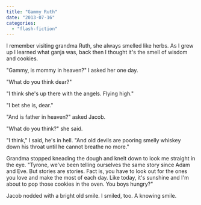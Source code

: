 ```yaml
---
title: "Gammy Ruth"
date: "2013-07-16"
categories: 
  - "flash-fiction"
---
```


I remember visiting grandma Ruth, she always smelled like herbs. As I grew up I learned what ganja was, back then I thought it's the smell of wisdom and cookies.

"Gammy, is mommy in heaven?" I asked her one day.

"What do you think dear?"

"I think she's up there with the angels. Flying high."

"I bet she is, dear."

"And is father in heaven?" asked Jacob.

"What do you think?" she said.

"I think," I said, he's in hell. "And old devils are pooring smelly whiskey down his throat until he cannot breathe no more."

Grandma stopped kneading the dough and knelt down to look me straight in the eye. "Tyrone, we've been telling ourselves the same story since Adam and Eve. But stories are stories. Fact is, you have to look out for the ones you love and make the most of each day. Like today, it's sunshine and I'm about to pop those cookies in the oven. You boys hungry?"

Jacob nodded with a bright old smile. I smiled, too. A knowing smile.

